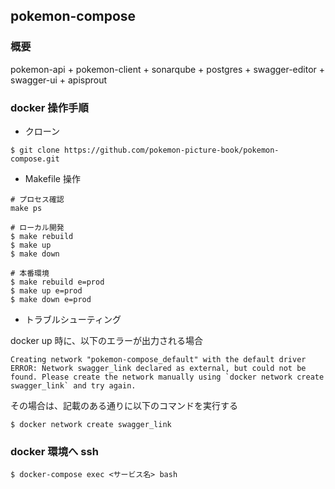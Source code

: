 ## pokemon-compose
### 概要
pokemon-api + pokemon-client + sonarqube + postgres + swagger-editor + swagger-ui + apisprout


### docker 操作手順

* クローン

```
$ git clone https://github.com/pokemon-picture-book/pokemon-compose.git
```

* Makefile 操作
```
# プロセス確認
make ps

# ローカル開発
$ make rebuild
$ make up
$ make down

# 本番環境
$ make rebuild e=prod
$ make up e=prod
$ make down e=prod
```

* トラブルシューティング

docker up 時に、以下のエラーが出力される場合

```
Creating network "pokemon-compose_default" with the default driver
ERROR: Network swagger_link declared as external, but could not be found. Please create the network manually using `docker network create swagger_link` and try again.
```

その場合は、記載のある通りに以下のコマンドを実行する

```
$ docker network create swagger_link
```

### docker 環境へ ssh

```
$ docker-compose exec <サービス名> bash
```